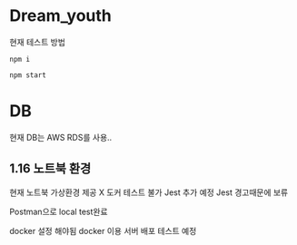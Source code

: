 # Dream_youth

현재 테스트 방법
```
npm i

npm start
```
# DB
현재 DB는 AWS RDS를 사용..


## 1.16 노트북 환경 
현재 노트북 가상환경 제공 X
도커 테스트 불가
Jest 추가 예정
Jest 경고때문에 보류

Postman으로 local test완료

docker 설정 해야됨
docker 이용 서버 배포 테스트 예정